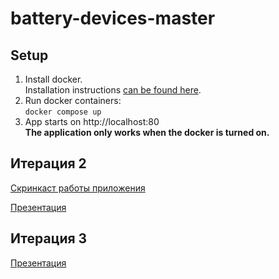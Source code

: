 # battery-devices-master

## Setup

1. Install docker. <br/>
   Installation instructions [can be found here](https://docs.docker.com/desktop).
2. Run docker containers: <br/>
  `docker compose up`
3. App starts on http://localhost:80 <br/>
   **The application only works when the docker is turned on.**

## Итерация 2

[Скринкаст работы приложения](https://drive.google.com/file/d/1P27lMn_53urH26l79JT_YdW_Vn4TxeT_/view?usp=sharing)

[Презентация](https://docs.google.com/presentation/d/1HEqx0hy5rIVZiJH80dui4qmq9hYMK1HpA-GMuQUQEFE/edit?usp=sharing)

## Итерация 3

[Презентация](https://docs.google.com/presentation/d/1JTcXnAYFlqQk5t2yJsG_W4jq7CXrT6sY-PsZiJmsXQI/edit?usp=sharing)
